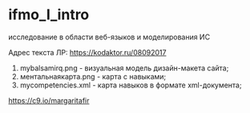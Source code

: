 # ifmo_I_intro
исследование в области веб-языков и моделирования ИС

Адрес текста ЛР:
https://kodaktor.ru/08092017

1. mybalsamirq.png - визуальная модель дизайн-макета сайта;
2. ментальнаякарта.png - карта с навыками;
3. mycompetencies.xml - карта навыков в формате xml-документа;


https://c9.io/margaritafir

